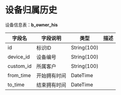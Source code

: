 # 设备归属历史

设备信息表：**b_owner_his**

|字段名            |字段说明        |类型         |描述
|-----------------|---------------|------------|-----------------|
|id               |标识ID          |String(100)
|device_id        |设备编号         |String(100)
|custom_id        |所属客户         |String(100)
|from_time        |开始拥有时间     |DateTime
|to_time          |结束拥有时间     |DateTime
